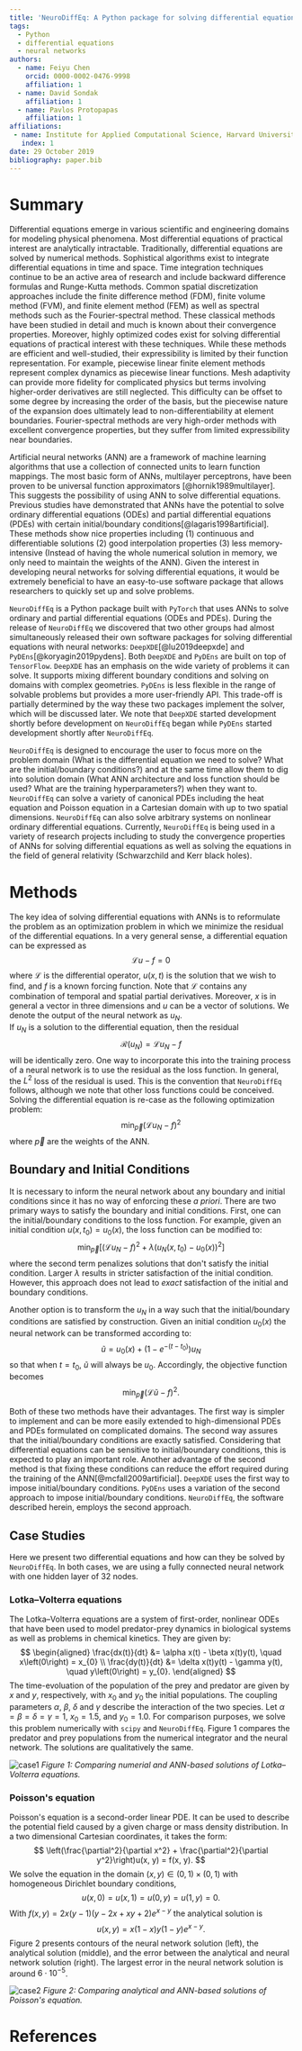 ```yaml
---
title: 'NeuroDiffEq: A Python package for solving differential equations with neural networks'
tags:
  - Python
  - differential equations
  - neural networks
authors:
  - name: Feiyu Chen
    orcid: 0000-0002-0476-9998
    affiliation: 1
  - name: David Sondak
    affiliation: 1
  - name: Pavlos Protopapas
    affiliation: 1
affiliations:
 - name: Institute for Applied Computational Science, Harvard University, Cambridge, MA, United States
   index: 1
date: 29 October 2019
bibliography: paper.bib
---
```


# Summary

Differential equations emerge in various scientific and engineering domains for modeling physical phenomena.  Most
differential equations of practical interest are analytically intractable.  Traditionally, differential equations are solved
by numerical methods.  Sophistical algorithms exist to integrate differential equations in time and space.  Time integration
techniques continue to be an active area of research and include backward difference formulas and Runge-Kutta methods.
Common spatial discretization approaches include the finite difference method (FDM), finite volume method (FVM), and finite
element method (FEM) as well as spectral methods such as the Fourier-spectral method.  These classical methods have been
studied in detail and much is known about their convergence properties.  Moreover, highly optimized codes exist for solving
differential equations of practical interest with these techniques.  While these methods are efficient and well-studied,
their expressibility is limited by their function representation.  For example, piecewise linear finite element methods
represent complex dynamics as piecewise linear functions.  Mesh adaptivity can provide more fidelity for complicated physics
but terms involving higher-order derivatives are still neglected.  This difficulty can be offset to some degree by increasing
the order of the basis, but the piecewise nature of the expansion does ultimately lead to non-differentiability at element
boundaries.  Fourier-spectral methods are very high-order methods with excellent convergence properties, but they
suffer from limited expressibility near boundaries.

Artificial neural networks (ANN) are a framework of machine learning algorithms that use a collection of connected units to
learn function mappings. The most basic form of ANNs, multilayer perceptrons, have been proven to be universal function approximators 
[@hornik1989multilayer]. This suggests the possibility of using ANN to solve differential equations. Previous studies have 
demonstrated that ANNs have the potential to solve ordinary differential equations (ODEs) and partial
differential equations (PDEs) with certain initial/boundary conditions[@lagaris1998artificial]. These methods show nice
properties including (1) continuous and differentiable solutions (2) good interpolation properties (3) less memory-intensive 
(Instead of having the whole numerical solution in memory, we only need to maintain the weights of the ANN). Given the
interest in developing neural networks for solving differential equations, it would be extremely beneficial to have an
easy-to-use software package that allows researchers to quickly set up and solve problems.

``NeuroDiffEq`` is a Python package built with ``PyTorch`` that uses ANNs to solve ordinary and partial differential
equations (ODEs and PDEs).  During the release of ``NeuroDiffEq`` we discovered that two other groups had almost simultaneously
released their own software packages for solving differential equations with neural networks:  ``DeepXDE``[@lu2019deepxde]
and ``PyDEns``[@koryagin2019pydens]. Both ``DeepXDE`` and ``PyDEns`` are built on top of ``TensorFlow``. 
``DeepXDE`` has an emphasis on the wide variety of problems it can solve. It supports mixing different boundary conditions and 
solving on domains with complex geometries. ``PyDEns`` is less flexible in the range of solvable problems but provides
a more user-friendly API. This trade-off is partially determined by the way these two packages implement the solver, 
which will be discussed later.  We note that ``DeepXDE`` started development shortly before development on ``NeuroDiffEq``
began while ``PyDEns`` started development shortly after ``NeuroDiffEq``.

``NeuroDiffEq`` is designed to encourage the user to focus more on the problem domain (What is the differential equation we
need to solve? What are the initial/boundary conditions?) and at the same time allow them to dig into solution domain (What
ANN architecture and loss function should be used? What are the training hyperparameters?) when they want to.  ``NeuroDiffEq`` 
can solve a variety of canonical PDEs including the heat equation and Poisson equation in a Cartesian domain with up to two
spatial dimensions.  ``NeuroDiffEq`` can also solve arbitrary systems on nonlinear ordinary differential equations.
Currently, ``NeuroDiffEq`` is being used in a variety of research projects including to study the convergence properties of ANNs 
for solving differential equations as well as solving the equations in the field of general relativity (Schwarzchild and Kerr 
black holes). 

# Methods

The key idea of solving differential equations with ANNs is to reformulate the problem as an optimization problem in which we
minimize the residual of the differential equations.  In a very general sense, a differential equation can be expressed as
$$\mathcal{L}u - f = 0$$
where $\mathcal{L}$ is the differential operator, $u\left(x,t\right)$ is the solution that we wish to find, and $f$ is a known forcing
function.  Note that $\mathcal{L}$ contains any combination of temporal and spatial partial derivatives.  Moreover, $x$ is in
general a vector in three dimensions and $u$ can be a vector of solutions.  We denote the output of the neural network as $u_{N}$.  
If $u_{N}$ is a solution to the differential equation, then the residual $$\mathcal{R}\left(u_{N}\right) = \mathcal{L}u_{N} - f $$ 
will be identically zero.  One way to incorporate this into the training process of a neural network is to use the residual
as the loss function.  In general, the $L^{2}$ loss of the residual is used.  This is the convention that ``NeuroDiffEq`` follows, 
although we note that other loss functions could be conceived.  Solving the differential equation is re-case as the following optimization
problem: 
$$
\min_{\vec{p}}\left(\mathcal{L}u_{N} - f\right)^2
$$
where $\vec{p}$ are the weights of the ANN.

## Boundary and Initial Conditions
It is necessary to inform the neural network about any boundary and initial conditions since it has no way of enforcing these *a priori*.
There are two primary ways to satisfy the boundary and initial conditions.  First, one can the initial/boundary conditions to the
loss function.  For example, given an initial condition $u\left(x,t_{0}\right) = u_{0}\left(x\right)$, the loss function can
be modified to:
$$
\min_{\vec{p}}\left[\left(\mathcal{L}u_{N} - f\right)^2 + \lambda\left(u_{N}\left(x,t_{0}\right) - u_0\left(x\right)\right)^2\right]
$$
where the second term penalizes solutions that don't satisfy the initial condition.  Larger $\lambda$ results in stricter
satisfaction of the initial condition.  However, this approach does not lead to *exact* satisfaction of the initial and
boundary conditions.

Another option is to transform the $u_{N}$ in a way such that the initial/boundary conditions are satisfied by
construction.  Given an initial condition $u_{0}\left(x\right)$ the neural network can be transformed according to:
$$
\widetilde{u} = u_{0}\left(x\right) + \left(1-e^{-\left(t-t_{0}\right)}\right)u_{N}
$$
so that when $t = t_0$, $\widetilde{u}$ will always be $u_0$. Accordingly, the objective function becomes 
$$
\min_{\vec{p}}\left(\mathcal{L}\widetilde{u} - f\right)^2.
$$

Both of these two methods have their advantages. The first way is simpler to implement and can be more easily extended to
high-dimensional PDEs and PDEs formulated on complicated domains. The second way assures that the initial/boundary conditions
are exactly satisfied.  Considering that differential equations can be sensitive to initial/boundary conditions, this is
expected to play an important role. Another advantage of the second method is that fixing these conditions can reduce the
effort required during the training of the ANN[@mcfall2009artificial]. ``DeepXDE`` uses the first way to impose initial/boundary 
conditions. ``PyDEns`` uses a variation of the second approach to impose initial/boundary conditions. ``NeuroDiffEq``, the
software described herein, employs the second approach. 

## Case Studies

Here we present two differential equations and how can they be solved by ``NeuroDiffEq``. In both cases, we are using 
a fully connected neural network with one hidden layer of 32 nodes.

### Lotka–Volterra equations

The Lotka–Volterra equations are a system of first-order, nonlinear ODEs that have been used to model predator-prey dynamics
in biological systems as well as problems in chemical kinetics.  They are given by:
$$
\begin{aligned}
\frac{dx(t)}{dt} &= \alpha x(t) - \beta x(t)y(t), \quad x\left(0\right) = x_{0} \\
\frac{dy(t)}{dt} &= \delta x(t)y(t) - \gamma y(t), \quad y\left(0\right) = y_{0}.
\end{aligned}
$$
The time-evoluation of the population of the prey and predator are given by $x$ and $y$, respectively, with $x_{0}$ and
$y_{0}$ the initial populations. The coupling parameters $\alpha$, $\beta$, $\delta$ and $\gamma$ describe the interaction of
the two species. Let $\alpha = \beta = \delta = \gamma = 1$, $x_{0} = 1.5$, and $y_{0} = 1.0$. For comparison purposes, we
solve this problem numerically with ``scipy`` and ``NeuroDiffEq``.  Figure 1 compares the predator and prey populations from
the numerical integrator and the neural network.  The solutions are qualitatively the same. 

![case1](case1.png)
*Figure 1: Comparing numerial and ANN-based solutions of Lotka–Volterra equations.* 

### Poisson's equation

Poisson's equation is a second-order linear PDE. It can be used to describe the potential field caused by a given charge 
or mass density distribution. In a two dimensional Cartesian coordinates, it takes the form:
$$
\left(\frac{\partial^2}{\partial x^2} + \frac{\partial^2}{\partial y^2}\right)u(x, y) = f(x, y).
$$
We solve the equation in the domain $(x, y) \in (0, 1) \times (0, 1)$ with homogeneous Dirichlet boundary conditions, 
$$
u(x, 0) = u(x, 1) = u(0, y) = u(1, y) = 0.
$$
With $f(x, y) = 2x(y-1)(y-2x+xy+2)e^{x-y}$ the analytical solution is
$$
u(x, y) = x(1-x)y(1-y)e^{x-y}.
$$
Figure 2 presents contours of the neural network solution (left), the analytical solution (middle), and the error between the
analytical and neural network solution (right).  The largest error in the neural network solution is around $6\cdot 10^{-5}$.

![case2](case2.png)
*Figure 2: Comparing analytical and ANN-based solutions of Poisson's equation.* 


# References
